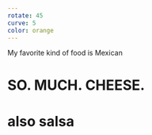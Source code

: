 ```yaml
---
rotate: 45
curve: 5
color: orange
---
```

My favorite kind of food is Mexican

# SO. MUCH. CHEESE.
# also salsa